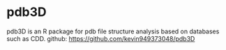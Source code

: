 # pdb3D 
pdb3D is an R package for pdb file structure analysis based on databases such as CDD. 
github: https://github.com/kevin949373048/pdb3D
